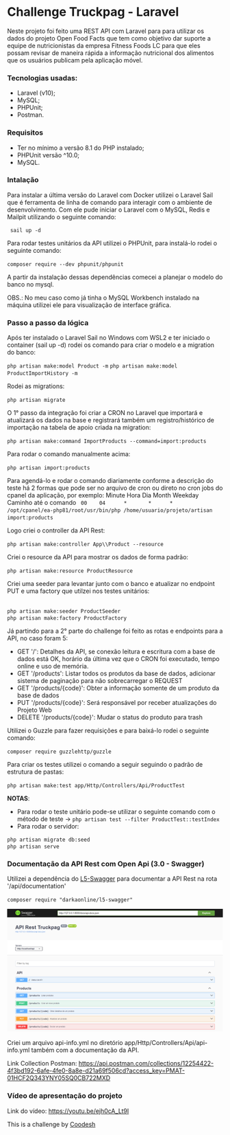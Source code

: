 
# Challenge Truckpag - Laravel

Neste projeto foi feito uma REST API com Laravel para para utilizar os dados do projeto Open Food Facts que tem como objetivo dar suporte a equipe de nutricionistas da empresa Fitness Foods LC para que eles possam revisar de maneira rápida a informação nutricional dos alimentos que os usuários publicam pela aplicação móvel.

### Tecnologias usadas:

* Laravel (v10);
* MySQL;
* PHPUnit;
* Postman.

### Requisitos

* Ter no mínimo a versão 8.1 do PHP instalado;
* PHPUnit versão ^10.0;
* MySQL.

### Intalação

Para instalar a última versão do Laravel com Docker utilizei o Laravel Sail que é ferramenta de linha de comando para interagir com o ambiente de desenvolvimento. Com ele pude iniciar o Laravel com o MySQL, Redis e Mailpit utilizando o seguinte comando:

```curl -s "https://laravel.build/desafio-laravel-truckpag?with=mysql,redis,mailpit" | bash
 sail up -d
```

Para rodar testes unitários da API utilizei o PHPUnit, para instalá-lo rodei o seguinte comando:

`composer require --dev phpunit/phpunit`

A partir da instalação dessas dependências comecei a planejar o modelo do banco no mysql.

OBS.: No meu caso como já tinha o MySQL Workbench instalado na máquina utilizei ele para visualização de interface gráfica.

### Passo a passo da lógica

Após ter instalado o Laravel Sail no Windows com WSL2 e ter iniciado o container (sail up -d) rodei os comando para criar o modelo e a migration do banco:

`php artisan make:model Product -m`
`php artisan make:model ProductImportHistory -m`

Rodei as migrations:

`php artisan migrate`

O 1° passo da integração foi criar a CRON no Laravel que importará e atualizará os dados na base e registrará também um registro/histórico de importação na tabela de apoio criada na migration:

`php artisan make:command ImportProducts --command=import:products`

Para rodar o comando manualmente acima:

`php artisan import:products`

Para agendá-lo e rodar o comando diariamente conforme a descrição do teste há 2 formas que pode ser no arquivo de cron ou direto no cron jobs do cpanel da aplicação, por exemplo:
Minute  Hora    Dia     Month   Weekday  Caminho até o comando
` 00    04      *       *      *         /opt/cpanel/ea-php81/root/usr/bin/php /home/usuario/projeto/artisan import:products`

Logo criei o controller da API Rest:

`php artisan make:controller App\\Product --resource`

Criei o resource da API para mostrar os dados de forma padrão:

`php artisan make:resource ProductResource`

Criei uma seeder para levantar junto com o banco e atualizar no endpoint PUT e uma factory que utilzei nos testes unitários:

```

php artisan make:seeder ProductSeeder
php artisan make:factory ProductFactory

```
Já partindo para a 2° parte do challenge foi feito as rotas e endpoints para a API, no caso foram 5:

* GET '/': Detalhes da API, se conexão leitura e escritura com a base de dados está OK, horário da última vez que o CRON foi executado, tempo online e uso de memória.
* GET '/products': Listar todos os produtos da base de dados, adicionar sistema de paginação para não sobrecarregar o REQUEST
* GET '/products/{code}': Obter a informação somente de um produto da base de dados
* PUT '/products/{code}': Será responsável por receber atualizações do Projeto Web
* DELETE '/products/{code}': Mudar o status do produto para trash

Utilizei o Guzzle para fazer requisições e para baixá-lo rodei o seguinte comando:

`composer require guzzlehttp/guzzle`

Para criar os testes utilizei o comando a seguir seguindo o padrão de estrutura de pastas:

`php artisan make:test app/Http/Controllers/Api/ProductTest`

**NOTAS**: 
* Para rodar o teste unitário pode-se utilizar o seguinte comando com o método de teste -> `php artisan test --filter ProductTest::testIndex` 
* Para rodar o servidor: 
``` 
php artisan migrate db:seed
php artisan serve
```
### Documentação da API Rest com Open Api (3.0 - Swagger) 
 
Utilizei a dependência do [L5-Swagger]() para documentar a API Rest na rota '/api/documentation'

`composer require "darkaonline/l5-swagger"`

![API Rest Truckpag](https://raw.githubusercontent.com/ArthurBandeira01/desafio-laravel-truckpag/master/API-Rest-Truckpag.png)

Criei um arquivo api-info.yml no diretório app/Http/Controllers/Api/api-info.yml também com a documentação da API.

Link Collection Postman: <https://api.postman.com/collections/12254422-4f3bd192-6afe-4fe0-8a8e-d21a69f506cd?access_key=PMAT-01HCF2Q343YNY05SQ0CB722MXD>

### Vídeo de apresentação do projeto
Link do vídeo: <https://youtu.be/ejh0cA_Lt9I>

This is a challenge by [Coodesh](https://coodesh.com/)
